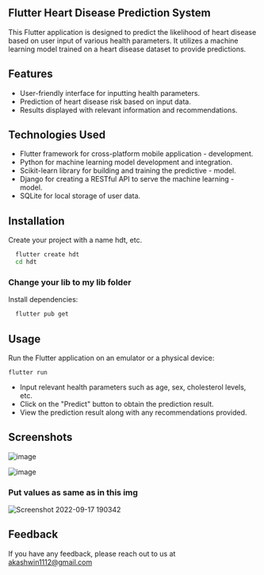 
## Flutter Heart Disease Prediction System

This Flutter application is designed to predict the likelihood of heart disease based on user input of various health parameters. It utilizes a machine learning model trained on a heart disease dataset to provide predictions.


## Features

- User-friendly interface for inputting health parameters.
- Prediction of heart disease risk based on input data.
- Results displayed with relevant information and recommendations.


## Technologies Used

- Flutter framework for cross-platform mobile application - development.
- Python for machine learning model development and integration.
- Scikit-learn library for building and training the predictive - model.
- Django for creating a RESTful API to serve the machine learning - model.
- SQLite for local storage of user data.



## Installation

Create your project with a name hdt, etc.

```bash
  flutter create hdt
  cd hdt
```

### Change your lib to my lib folder

Install dependencies:
```bash
  flutter pub get
```
    
## Usage

Run the Flutter application on an emulator or a physical device:
```
flutter run
```

- Input relevant health parameters such as age, sex, cholesterol levels, etc.
- Click on the "Predict" button to obtain the prediction result.
- View the prediction result along with any recommendations provided.

## Screenshots

![image](https://github.com/AkashCodz/Flutter-HeartDiseasePredictionSystem/assets/101062599/f54c6962-2ec7-4a6f-85ea-28dc787caca6)

![image](https://github.com/AkashCodz/Flutter-HeartDiseasePredictionSystem/assets/101062599/b1e59438-ffd9-4621-b17a-d04bcff4e919)

### Put values as same as in this img
![Screenshot 2022-09-17 190342](https://github.com/AkashCodz/Flutter-HeartDiseasePredictionSystem/assets/101062599/343ccbd4-a680-48c8-a2b8-5f045e920af6)


## Feedback

If you have any feedback, please reach out to us at akashwin1112@gmail.com


